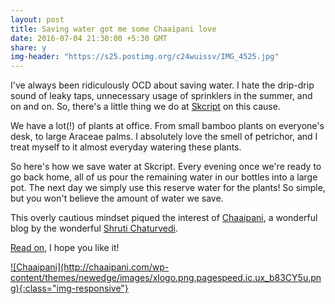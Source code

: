 ```yaml
---
layout: post
title: Saving water got me some Chaaipani love
date: 2016-07-04 21:30:00 +5:30 GMT
share: y
img-header: "https://s25.postimg.org/c24wuissv/IMG_4525.jpg"
---
```


I've always been ridiculously OCD about saving water. I hate the drip-drip sound
of leaky taps, unnecessary usage of sprinklers in the summer, and on and on. So,
there's a little thing we do at [Skcript](https://www.skcript.com) on this cause.

We have a lot(!) of plants at office. From small bamboo plants on everyone's desk,
to large Araceae palms. I absolutely love the smell of petrichor, and I treat myself
to it almost everyday watering these plants.

So here's how we save water at Skcript. Every evening once we're ready to go back
home, all of us pour the remaining water in our bottles into a large pot. The next
day we simply use this reserve water for the plants! So simple, but you won't believe
the amount of water we save.

This overly cautious mindset piqued the interest of [Chaaipani](http://chaaipani.com/), a wonderful blog by the wonderful [Shruti Chaturvedi](https://twitter.com/adhicutting).

[Read on](http://chaaipani.com/2016/07/04/save-water-neer-skcript/), I hope you like it!

<a href="http://chaaipani.com/2016/07/04/save-water-neer-skcript/">
![Chaaipani](http://chaaipani.com/wp-content/themes/newedge/images/xlogo.png.pagespeed.ic.ux_b83CY5u.png){:class="img-responsive"}
</a>
